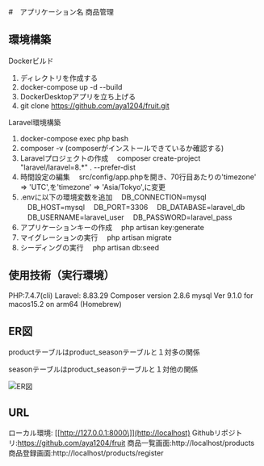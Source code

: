 #　アプリケーション名
商品管理

## 環境構築
Dockerビルド
1. ディレクトリを作成する
2. docker-compose up -d --build
3. DockerDesktopアプリを立ち上げる
4. git clone https://github.com/aya1204/fruit.git

Laravel環境構築
1. docker-compose exec php bash
2. composer -v
(composerがインストールできているか確認する)
3. Laravelプロジェクトの作成
　composer create-project "laravel/laravel=8.*" . --prefer-dist
4. 時間設定の編集
　src/config/app.phpを開き、70行目あたりの'timezone' => 'UTC',を'timezone' => 'Asia/Tokyo',に変更
5. .envに以下の環境変数を追加
　DB_CONNECTION=mysql
　DB_HOST=mysql
　DB_PORT=3306
　DB_DATABASE=laravel_db
　DB_USERNAME=laravel_user
　DB_PASSWORD=laravel_pass
6. アプリケーションキーの作成
　php artisan key:generate
7. マイグレーションの実行
　php artisan migrate
8. シーディングの実行
　php artisan db:seed


## 使用技術（実行環境）
PHP:7.4.7(cli)
Laravel: 8.83.29
Composer version 2.8.6
mysql  Ver 9.1.0 for macos15.2 on arm64 (Homebrew)

## ER図
productテーブルはproduct_seasonテーブルと１対多の関係

seasonテーブルはproduct_seasonテーブルと１対他の関係

![ER図](docs/fruit.png)


## URL
ローカル環境: [\[http://127.0.0.1:8000\]](http://localhost)
Githubリポジトリ:https://github.com/aya1204/fruit
商品一覧画面:http://localhost/products
商品登録画面:http://localhost/products/register